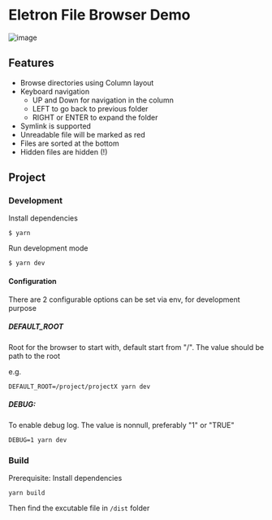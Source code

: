# Eletron File Browser Demo
![image](https://user-images.githubusercontent.com/2889732/163595054-5d9abbcd-ee75-4dea-9b54-4f22530636b7.png)

## Features
- Browse directories using Column layout
- Keyboard navigation
  -  UP and Down for navigation in the column
  -  LEFT to go back to previous folder
  -  RIGHT or ENTER to expand the folder
- Symlink is supported
- Unreadable file will be marked as red
- Files are sorted at the bottom
- Hidden files are hidden (!)

## Project

### Development

Install dependencies
```
$ yarn
```

Run development mode
```
$ yarn dev
```
#### Configuration
There are 2 configurable options can be set via env, for development purpose

##### DEFAULT_ROOT
Root for the browser to start with, default start from "/". The value should be path to the root

e.g.
```
DEFAULT_ROOT=/project/projectX yarn dev
```

##### DEBUG:
To enable debug log. The value is nonnull, preferably "1" or "TRUE"

```
DEBUG=1 yarn dev
```
### Build
Prerequisite: Install dependencies

```
yarn build
```
Then find the excutable file in `/dist` folder
